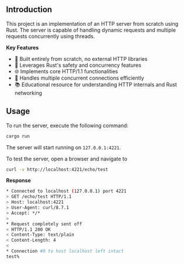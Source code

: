 ## Introduction

This project is an implementation of an HTTP server from scratch using Rust. The server is capable of handling dynamic requests and multiple requests concurrently using threads.

**Key Features**

* 🔧 Built entirely from scratch, no external HTTP libraries
* 🦀 Leverages Rust's safety and concurrency features
* 🌐 Implements core HTTP/1.1 functionalities
* 🚦 Handles multiple concurrent connections efficiently
* 📚 Educational resource for understanding HTTP internals and Rust networking

## Usage

To run the server, execute the following command:

```bash
cargo run
```

The server will start running on `127.0.0.1:4221`.

To test the server, open a browser and navigate to
```bash
curl -v http://localhost:4221/echo/test
```


**Response**

```bash
* Connected to localhost (127.0.0.1) port 4221
> GET /echo/test HTTP/1.1
> Host: localhost:4221
> User-Agent: curl/8.7.1
> Accept: */*
>
* Request completely sent off
< HTTP/1.1 200 OK
< Content-Type: text/plain
< Content-Length: 4
<
* Connection #0 to host localhost left intact
test%
```
